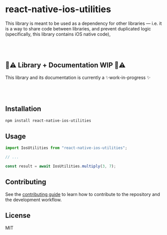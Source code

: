 # react-native-ios-utilities

This library is meant to be used as a dependency for other libraries — i.e. it is a way to share code between libraries, and prevent duplicated logic (specifically, this library contains iOS native code),

<br><br>

## 🚧⚠️ Library + Documentation WIP 🚧⚠️

This library and its documentation is currently a ✨work-in-progress ✨

<br><br>

## Installation

```sh
npm install react-native-ios-utilities
```

## Usage

```js
import IosUtilities from "react-native-ios-utilities";

// ...

const result = await IosUtilities.multiply(3, 7);
```

## Contributing

See the [contributing guide](CONTRIBUTING.md) to learn how to contribute to the repository and the development workflow.

## License

MIT

